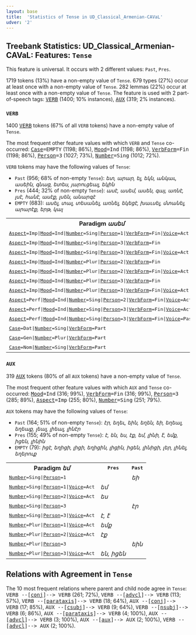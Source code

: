```yaml
---
layout: base
title:  'Statistics of Tense in UD_Classical_Armenian-CAVaL'
udver: '2'
---
```


## Treebank Statistics: UD_Classical_Armenian-CAVaL: Features: `Tense`

This feature is universal.
It occurs with 2 different values: `Past`, `Pres`.

1719 tokens (13%) have a non-empty value of `Tense`.
679 types (27%) occur at least once with a non-empty value of `Tense`.
282 lemmas (22%) occur at least once with a non-empty value of `Tense`.
The feature is used with 2 part-of-speech tags: <tt><a href="xcl_caval-pos-VERB.html">VERB</a></tt> (1400; 10% instances), <tt><a href="xcl_caval-pos-AUX.html">AUX</a></tt> (319; 2% instances).

### `VERB`

1400 <tt><a href="xcl_caval-pos-VERB.html">VERB</a></tt> tokens (67% of all `VERB` tokens) have a non-empty value of `Tense`.

The most frequent other feature values with which `VERB` and `Tense` co-occurred: <tt><a href="xcl_caval-feat-Case.html">Case</a></tt><tt>=EMPTY</tt> (1198; 86%), <tt><a href="xcl_caval-feat-Mood.html">Mood</a></tt><tt>=Ind</tt> (1198; 86%), <tt><a href="xcl_caval-feat-VerbForm.html">VerbForm</a></tt><tt>=Fin</tt> (1198; 86%), <tt><a href="xcl_caval-feat-Person.html">Person</a></tt><tt>=3</tt> (1027; 73%), <tt><a href="xcl_caval-feat-Number.html">Number</a></tt><tt>=Sing</tt> (1012; 72%).

`VERB` tokens may have the following values of `Tense`:

* `Past` (956; 68% of non-empty `Tense`): <em>ետ, արար, ել, եկն, անկաւ, ասեին, գնաց, ետես, յարուցեալ, եկին</em>
* `Pres` (444; 32% of non-empty `Tense`): <em>ասէ, ասեմ, ասեն, գայ, առնէ, լսէ, հանէ, ասէք, լսեն, անարգէ</em>
* `EMPTY` (683): <em>ասել, տալ, տեսանել, առնել, եկեցէ, խաւսել, մտանել, արարէք, երթ, կալ</em>

<table>
  <tr><th>Paradigm <i>ասեմ</i></th><th><tt>Pres</tt></th><th><tt>Past</tt></th></tr>
  <tr><td><tt><tt><a href="xcl_caval-feat-Aspect.html">Aspect</a></tt><tt>=Imp</tt>|<tt><a href="xcl_caval-feat-Mood.html">Mood</a></tt><tt>=Ind</tt>|<tt><a href="xcl_caval-feat-Number.html">Number</a></tt><tt>=Sing</tt>|<tt><a href="xcl_caval-feat-Person.html">Person</a></tt><tt>=1</tt>|<tt><a href="xcl_caval-feat-VerbForm.html">VerbForm</a></tt><tt>=Fin</tt>|<tt><a href="xcl_caval-feat-Voice.html">Voice</a></tt><tt>=Act</tt></tt></td><td><em>ասեմ</em></td><td></td></tr>
  <tr><td><tt><tt><a href="xcl_caval-feat-Aspect.html">Aspect</a></tt><tt>=Imp</tt>|<tt><a href="xcl_caval-feat-Mood.html">Mood</a></tt><tt>=Ind</tt>|<tt><a href="xcl_caval-feat-Number.html">Number</a></tt><tt>=Sing</tt>|<tt><a href="xcl_caval-feat-Person.html">Person</a></tt><tt>=3</tt>|<tt><a href="xcl_caval-feat-VerbForm.html">VerbForm</a></tt><tt>=Fin</tt></tt></td><td></td><td><em>ասէր</em></td></tr>
  <tr><td><tt><tt><a href="xcl_caval-feat-Aspect.html">Aspect</a></tt><tt>=Imp</tt>|<tt><a href="xcl_caval-feat-Mood.html">Mood</a></tt><tt>=Ind</tt>|<tt><a href="xcl_caval-feat-Number.html">Number</a></tt><tt>=Sing</tt>|<tt><a href="xcl_caval-feat-Person.html">Person</a></tt><tt>=3</tt>|<tt><a href="xcl_caval-feat-VerbForm.html">VerbForm</a></tt><tt>=Fin</tt>|<tt><a href="xcl_caval-feat-Voice.html">Voice</a></tt><tt>=Act</tt></tt></td><td><em>ասէ</em></td><td></td></tr>
  <tr><td><tt><tt><a href="xcl_caval-feat-Aspect.html">Aspect</a></tt><tt>=Imp</tt>|<tt><a href="xcl_caval-feat-Mood.html">Mood</a></tt><tt>=Ind</tt>|<tt><a href="xcl_caval-feat-Number.html">Number</a></tt><tt>=Plur</tt>|<tt><a href="xcl_caval-feat-Person.html">Person</a></tt><tt>=2</tt>|<tt><a href="xcl_caval-feat-VerbForm.html">VerbForm</a></tt><tt>=Fin</tt></tt></td><td></td><td><em>ասեիք</em></td></tr>
  <tr><td><tt><tt><a href="xcl_caval-feat-Aspect.html">Aspect</a></tt><tt>=Imp</tt>|<tt><a href="xcl_caval-feat-Mood.html">Mood</a></tt><tt>=Ind</tt>|<tt><a href="xcl_caval-feat-Number.html">Number</a></tt><tt>=Plur</tt>|<tt><a href="xcl_caval-feat-Person.html">Person</a></tt><tt>=2</tt>|<tt><a href="xcl_caval-feat-VerbForm.html">VerbForm</a></tt><tt>=Fin</tt>|<tt><a href="xcl_caval-feat-Voice.html">Voice</a></tt><tt>=Act</tt></tt></td><td><em>ասէք</em></td><td></td></tr>
  <tr><td><tt><tt><a href="xcl_caval-feat-Aspect.html">Aspect</a></tt><tt>=Imp</tt>|<tt><a href="xcl_caval-feat-Mood.html">Mood</a></tt><tt>=Ind</tt>|<tt><a href="xcl_caval-feat-Number.html">Number</a></tt><tt>=Plur</tt>|<tt><a href="xcl_caval-feat-Person.html">Person</a></tt><tt>=3</tt>|<tt><a href="xcl_caval-feat-VerbForm.html">VerbForm</a></tt><tt>=Fin</tt></tt></td><td></td><td><em>ասեին</em></td></tr>
  <tr><td><tt><tt><a href="xcl_caval-feat-Aspect.html">Aspect</a></tt><tt>=Imp</tt>|<tt><a href="xcl_caval-feat-Mood.html">Mood</a></tt><tt>=Ind</tt>|<tt><a href="xcl_caval-feat-Number.html">Number</a></tt><tt>=Plur</tt>|<tt><a href="xcl_caval-feat-Person.html">Person</a></tt><tt>=3</tt>|<tt><a href="xcl_caval-feat-VerbForm.html">VerbForm</a></tt><tt>=Fin</tt>|<tt><a href="xcl_caval-feat-Voice.html">Voice</a></tt><tt>=Act</tt></tt></td><td><em>ասեն</em></td><td></td></tr>
  <tr><td><tt><tt><a href="xcl_caval-feat-Aspect.html">Aspect</a></tt><tt>=Perf</tt>|<tt><a href="xcl_caval-feat-Mood.html">Mood</a></tt><tt>=Ind</tt>|<tt><a href="xcl_caval-feat-Number.html">Number</a></tt><tt>=Sing</tt>|<tt><a href="xcl_caval-feat-Person.html">Person</a></tt><tt>=2</tt>|<tt><a href="xcl_caval-feat-VerbForm.html">VerbForm</a></tt><tt>=Fin</tt>|<tt><a href="xcl_caval-feat-Voice.html">Voice</a></tt><tt>=Act</tt></tt></td><td></td><td><em>ասացեր</em></td></tr>
  <tr><td><tt><tt><a href="xcl_caval-feat-Aspect.html">Aspect</a></tt><tt>=Perf</tt>|<tt><a href="xcl_caval-feat-Mood.html">Mood</a></tt><tt>=Ind</tt>|<tt><a href="xcl_caval-feat-Number.html">Number</a></tt><tt>=Sing</tt>|<tt><a href="xcl_caval-feat-Person.html">Person</a></tt><tt>=3</tt>|<tt><a href="xcl_caval-feat-VerbForm.html">VerbForm</a></tt><tt>=Fin</tt>|<tt><a href="xcl_caval-feat-Voice.html">Voice</a></tt><tt>=Act</tt></tt></td><td></td><td><em>ասաց</em></td></tr>
  <tr><td><tt><tt><a href="xcl_caval-feat-Aspect.html">Aspect</a></tt><tt>=Perf</tt>|<tt><a href="xcl_caval-feat-Mood.html">Mood</a></tt><tt>=Ind</tt>|<tt><a href="xcl_caval-feat-Number.html">Number</a></tt><tt>=Sing</tt>|<tt><a href="xcl_caval-feat-Person.html">Person</a></tt><tt>=3</tt>|<tt><a href="xcl_caval-feat-VerbForm.html">VerbForm</a></tt><tt>=Fin</tt>|<tt><a href="xcl_caval-feat-Voice.html">Voice</a></tt><tt>=Pass</tt></tt></td><td></td><td><em>ասացաւ</em></td></tr>
  <tr><td><tt><tt><a href="xcl_caval-feat-Case.html">Case</a></tt><tt>=Dat</tt>|<tt><a href="xcl_caval-feat-Number.html">Number</a></tt><tt>=Sing</tt>|<tt><a href="xcl_caval-feat-VerbForm.html">VerbForm</a></tt><tt>=Part</tt></tt></td><td></td><td><em>ասացելոյ</em></td></tr>
  <tr><td><tt><tt><a href="xcl_caval-feat-Case.html">Case</a></tt><tt>=Gen</tt>|<tt><a href="xcl_caval-feat-Number.html">Number</a></tt><tt>=Plur</tt>|<tt><a href="xcl_caval-feat-VerbForm.html">VerbForm</a></tt><tt>=Part</tt></tt></td><td></td><td><em>ասացելոց</em></td></tr>
  <tr><td><tt><tt><a href="xcl_caval-feat-Case.html">Case</a></tt><tt>=Nom</tt>|<tt><a href="xcl_caval-feat-Number.html">Number</a></tt><tt>=Sing</tt>|<tt><a href="xcl_caval-feat-VerbForm.html">VerbForm</a></tt><tt>=Part</tt></tt></td><td></td><td><em>ասացեալ</em></td></tr>
</table>

### `AUX`

319 <tt><a href="xcl_caval-pos-AUX.html">AUX</a></tt> tokens (80% of all `AUX` tokens) have a non-empty value of `Tense`.

The most frequent other feature values with which `AUX` and `Tense` co-occurred: <tt><a href="xcl_caval-feat-Mood.html">Mood</a></tt><tt>=Ind</tt> (316; 99%), <tt><a href="xcl_caval-feat-VerbForm.html">VerbForm</a></tt><tt>=Fin</tt> (316; 99%), <tt><a href="xcl_caval-feat-Person.html">Person</a></tt><tt>=3</tt> (285; 89%), <tt><a href="xcl_caval-feat-Aspect.html">Aspect</a></tt><tt>=Imp</tt> (255; 80%), <tt><a href="xcl_caval-feat-Number.html">Number</a></tt><tt>=Sing</tt> (251; 79%).

`AUX` tokens may have the following values of `Tense`:

* `Past` (164; 51% of non-empty `Tense`): <em>էր, եղեւ, եին, եղեն, եի, եղեալ, եղեաք, լեալ, լիեալ, լինէր</em>
* `Pres` (155; 49% of non-empty `Tense`): <em>է, են, ես, էք, եմ, լինի, է̈, եմք, իցեն, լինին</em>
* `EMPTY` (79): <em>իցէ, եղիցի, լիցի, եղիցին, լիցին, իցեն, լինիցի, լեր, լինել, եղերուք</em>

<table>
  <tr><th>Paradigm <i>եմ</i></th><th><tt>Pres</tt></th><th><tt>Past</tt></th></tr>
  <tr><td><tt><tt><a href="xcl_caval-feat-Number.html">Number</a></tt><tt>=Sing</tt>|<tt><a href="xcl_caval-feat-Person.html">Person</a></tt><tt>=1</tt></tt></td><td></td><td><em>եի</em></td></tr>
  <tr><td><tt><tt><a href="xcl_caval-feat-Number.html">Number</a></tt><tt>=Sing</tt>|<tt><a href="xcl_caval-feat-Person.html">Person</a></tt><tt>=1</tt>|<tt><a href="xcl_caval-feat-Voice.html">Voice</a></tt><tt>=Act</tt></tt></td><td><em>եմ</em></td><td></td></tr>
  <tr><td><tt><tt><a href="xcl_caval-feat-Number.html">Number</a></tt><tt>=Sing</tt>|<tt><a href="xcl_caval-feat-Person.html">Person</a></tt><tt>=2</tt>|<tt><a href="xcl_caval-feat-Voice.html">Voice</a></tt><tt>=Act</tt></tt></td><td><em>ես</em></td><td></td></tr>
  <tr><td><tt><tt><a href="xcl_caval-feat-Number.html">Number</a></tt><tt>=Sing</tt>|<tt><a href="xcl_caval-feat-Person.html">Person</a></tt><tt>=3</tt></tt></td><td></td><td><em>էր</em></td></tr>
  <tr><td><tt><tt><a href="xcl_caval-feat-Number.html">Number</a></tt><tt>=Sing</tt>|<tt><a href="xcl_caval-feat-Person.html">Person</a></tt><tt>=3</tt>|<tt><a href="xcl_caval-feat-Voice.html">Voice</a></tt><tt>=Act</tt></tt></td><td><em>է, է̈</em></td><td></td></tr>
  <tr><td><tt><tt><a href="xcl_caval-feat-Number.html">Number</a></tt><tt>=Plur</tt>|<tt><a href="xcl_caval-feat-Person.html">Person</a></tt><tt>=1</tt>|<tt><a href="xcl_caval-feat-Voice.html">Voice</a></tt><tt>=Act</tt></tt></td><td><em>եմք</em></td><td></td></tr>
  <tr><td><tt><tt><a href="xcl_caval-feat-Number.html">Number</a></tt><tt>=Plur</tt>|<tt><a href="xcl_caval-feat-Person.html">Person</a></tt><tt>=2</tt>|<tt><a href="xcl_caval-feat-Voice.html">Voice</a></tt><tt>=Act</tt></tt></td><td><em>էք</em></td><td></td></tr>
  <tr><td><tt><tt><a href="xcl_caval-feat-Number.html">Number</a></tt><tt>=Plur</tt>|<tt><a href="xcl_caval-feat-Person.html">Person</a></tt><tt>=3</tt></tt></td><td></td><td><em>եին</em></td></tr>
  <tr><td><tt><tt><a href="xcl_caval-feat-Number.html">Number</a></tt><tt>=Plur</tt>|<tt><a href="xcl_caval-feat-Person.html">Person</a></tt><tt>=3</tt>|<tt><a href="xcl_caval-feat-Voice.html">Voice</a></tt><tt>=Act</tt></tt></td><td><em>են, իցեն</em></td><td></td></tr>
</table>

## Relations with Agreement in `Tense`

The 10 most frequent relations where parent and child node agree in `Tense`:
<tt>VERB --[<tt><a href="xcl_caval-dep-conj.html">conj</a></tt>]--> VERB</tt> (261; 72%),
<tt>VERB --[<tt><a href="xcl_caval-dep-advcl.html">advcl</a></tt>]--> VERB</tt> (113; 57%),
<tt>VERB --[<tt><a href="xcl_caval-dep-parataxis.html">parataxis</a></tt>]--> VERB</tt> (18; 64%),
<tt>AUX --[<tt><a href="xcl_caval-dep-conj.html">conj</a></tt>]--> VERB</tt> (17; 85%),
<tt>AUX --[<tt><a href="xcl_caval-dep-csubj.html">csubj</a></tt>]--> VERB</tt> (9; 64%),
<tt>VERB --[<tt><a href="xcl_caval-dep-nsubj.html">nsubj</a></tt>]--> VERB</tt> (6; 86%),
<tt>AUX --[<tt><a href="xcl_caval-dep-parataxis.html">parataxis</a></tt>]--> VERB</tt> (4; 100%),
<tt>AUX --[<tt><a href="xcl_caval-dep-advcl.html">advcl</a></tt>]--> VERB</tt> (3; 100%),
<tt>AUX --[<tt><a href="xcl_caval-dep-aux.html">aux</a></tt>]--> AUX</tt> (2; 100%),
<tt>VERB --[<tt><a href="xcl_caval-dep-advcl.html">advcl</a></tt>]--> AUX</tt> (2; 100%).

